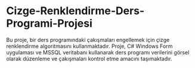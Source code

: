 # Cizge-Renklendirme-Ders-Programi-Projesi
Bu proje, bir ders programındaki çakışmaları engellemek için çizge renklendirme algoritmasını kullanmaktadır. Proje, C# Windows Form uygulaması ve MSSQL veritabanı kullanarak ders programı verilerini görsel olarak düzenleme ve çakışmaları kontrol etme amacını taşımaktadır.
